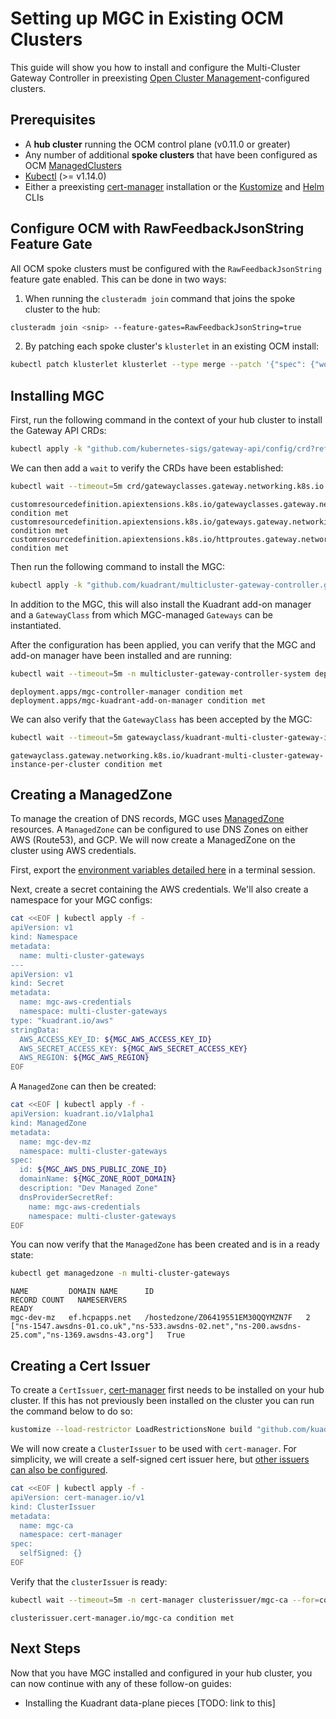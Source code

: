 # Setting up MGC in Existing OCM Clusters

This guide will show you how to install and configure the Multi-Cluster Gateway Controller in preexisting [Open Cluster Management](https://open-cluster-management.io/)-configured clusters.

## Prerequisites

- A **hub cluster** running the OCM control plane (v0.11.0 or greater)
- Any number of additional **spoke clusters** that have been configured as OCM [ManagedClusters](https://open-cluster-management.io/concepts/managedcluster/)
- [Kubectl](https://kubernetes.io/docs/tasks/tools/#kubectl) (>= v1.14.0)
- Either a preexisting [cert-manager](https://cert-manager.io/) installation or the [Kustomize](https://kubectl.docs.kubernetes.io/installation/kustomize/) and [Helm](https://helm.sh/docs/intro/quickstart/#install-helm) CLIs

## Configure OCM with RawFeedbackJsonString Feature Gate

All OCM spoke clusters must be configured with the `RawFeedbackJsonString` feature gate enabled. This can be done in two ways:

1. When running the `clusteradm join` command that joins the spoke cluster to the hub:

```bash
clusteradm join <snip> --feature-gates=RawFeedbackJsonString=true
```

2. By patching each spoke cluster's `klusterlet` in an existing OCM install:

```bash
kubectl patch klusterlet klusterlet --type merge --patch '{"spec": {"workConfiguration": {"featureGates": [{"feature": "RawFeedbackJsonString", "mode": "Enable"}]}}}' --context <EACH_SPOKE_CLUSTER>
```

## Installing MGC

First, run the following command in the context of your hub cluster to install the Gateway API CRDs:

```bash
kubectl apply -k "github.com/kubernetes-sigs/gateway-api/config/crd?ref=v0.6.2"
```

We can then add a `wait` to verify the CRDs have been established:

```bash
kubectl wait --timeout=5m crd/gatewayclasses.gateway.networking.k8s.io crd/gateways.gateway.networking.k8s.io crd/httproutes.gateway.networking.k8s.io --for=condition=Established
```
```
customresourcedefinition.apiextensions.k8s.io/gatewayclasses.gateway.networking.k8s.io condition met
customresourcedefinition.apiextensions.k8s.io/gateways.gateway.networking.k8s.io condition met
customresourcedefinition.apiextensions.k8s.io/httproutes.gateway.networking.k8s.io condition met
```

Then run the following command to install the MGC:

```bash
kubectl apply -k "github.com/kuadrant/multicluster-gateway-controller.git/config/mgc-install-guide?ref=main"
```

In addition to the MGC, this will also install the Kuadrant add-on manager and a `GatewayClass` from which MGC-managed `Gateways` can be instantiated.

After the configuration has been applied, you can verify that the MGC and add-on manager have been installed and are running:

```bash
kubectl wait --timeout=5m -n multicluster-gateway-controller-system deployment/mgc-controller-manager deployment/mgc-kuadrant-add-on-manager --for=condition=Available
```
```
deployment.apps/mgc-controller-manager condition met
deployment.apps/mgc-kuadrant-add-on-manager condition met
```

We can also verify that the `GatewayClass` has been accepted by the MGC:

```bash
kubectl wait --timeout=5m gatewayclass/kuadrant-multi-cluster-gateway-instance-per-cluster --for=condition=Accepted
```
```
gatewayclass.gateway.networking.k8s.io/kuadrant-multi-cluster-gateway-instance-per-cluster condition met
```

## Creating a ManagedZone

To manage the creation of DNS records, MGC uses [ManagedZone](https://docs.kuadrant.io/multicluster-gateway-controller/docs/how-to/managedZone/) resources. A `ManagedZone` can be configured to use DNS Zones on either AWS (Route53), and GCP. We will now create a ManagedZone on the cluster using AWS credentials.

First, export the [environment variables detailed here](https://docs.kuadrant.io/multicluster-gateway-controller/docs/getting-started/#config) in a terminal session.

Next, create a secret containing the AWS credentials. We'll also create a namespace for your MGC configs:

```bash
cat <<EOF | kubectl apply -f -
apiVersion: v1
kind: Namespace
metadata:
  name: multi-cluster-gateways
---
apiVersion: v1
kind: Secret
metadata:
  name: mgc-aws-credentials
  namespace: multi-cluster-gateways
type: "kuadrant.io/aws"
stringData:
  AWS_ACCESS_KEY_ID: ${MGC_AWS_ACCESS_KEY_ID}
  AWS_SECRET_ACCESS_KEY: ${MGC_AWS_SECRET_ACCESS_KEY}
  AWS_REGION: ${MGC_AWS_REGION}
EOF
```

A `ManagedZone` can then be created:

```bash
cat <<EOF | kubectl apply -f -
apiVersion: kuadrant.io/v1alpha1
kind: ManagedZone
metadata:
  name: mgc-dev-mz
  namespace: multi-cluster-gateways
spec:
  id: ${MGC_AWS_DNS_PUBLIC_ZONE_ID}
  domainName: ${MGC_ZONE_ROOT_DOMAIN}
  description: "Dev Managed Zone"
  dnsProviderSecretRef:
    name: mgc-aws-credentials
    namespace: multi-cluster-gateways
EOF
```

You can now verify that the `ManagedZone` has been created and is in a ready state:

```bash
kubectl get managedzone -n multi-cluster-gateways
```
```
NAME         DOMAIN NAME      ID                                  RECORD COUNT   NAMESERVERS                                                                                         READY
mgc-dev-mz   ef.hcpapps.net   /hostedzone/Z06419551EM30QQYMZN7F   2              ["ns-1547.awsdns-01.co.uk","ns-533.awsdns-02.net","ns-200.awsdns-25.com","ns-1369.awsdns-43.org"]   True
```

## Creating a Cert Issuer

To create a `CertIssuer`, [cert-manager](https://cert-manager.io/) first needs to be installed on your hub cluster. If this has not previously been installed on the cluster you can run the command below to do so:

```bash
kustomize --load-restrictor LoadRestrictionsNone build "github.com/kuadrant/multicluster-gateway-controller.git/config/mgc-install-guide/cert-manager?ref=main" --enable-helm | kubectl apply -f -
```

We will now create a `ClusterIssuer` to be used with `cert-manager`. For simplicity, we will create a self-signed cert issuer here, but [other issuers can also be configured](https://cert-manager.io/docs/configuration/).

```bash
cat <<EOF | kubectl apply -f -
apiVersion: cert-manager.io/v1
kind: ClusterIssuer
metadata:
  name: mgc-ca
  namespace: cert-manager
spec:
  selfSigned: {}
EOF
```

Verify that the `clusterIssuer` is ready:

```bash
kubectl wait --timeout=5m -n cert-manager clusterissuer/mgc-ca --for=condition=Ready
```
```
clusterissuer.cert-manager.io/mgc-ca condition met
```

## Next Steps

Now that you have MGC installed and configured in your hub cluster, you can now continue with any of these follow-on guides:

- Installing the Kuadrant data-plane pieces [TODO: link to this]